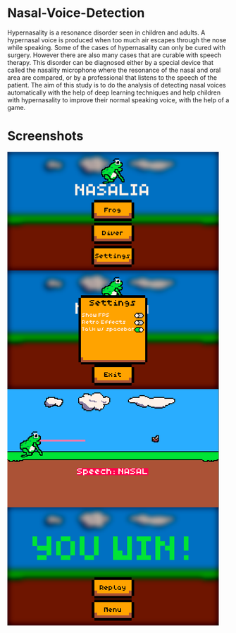 # Nasal-Voice-Detection
Hypernasality is a resonance disorder seen in children and adults. A hypernasal
voice is produced when too much air escapes through the nose while speaking. Some
of the cases of hypernasality can only be cured with surgery. However there are also
many cases that are curable with speech therapy. This disorder can be diagnosed either
by a special device that called the nasality microphone where the resonance of the nasal
and oral area are compared, or by a professional that listens to the speech of the patient.
The aim of this study is to do the analysis of detecting nasal voices automatically with
the help of deep learning techniques and help children with hypernasality to improve
their normal speaking voice, with the help of a game.

# Screenshots
<a href="Main Menu"><img src="https://github.com/rahmetolmez/Nasal-Voice-Detection/blob/main/images/nasalia_main_menu.PNG" align="left" width="480" ></a>
<a href="Settings Menu"><img src="https://github.com/rahmetolmez/Nasal-Voice-Detection/blob/main/images/ss2.PNG" align="left" width="480" ></a>
<a href="Gameplay 1"><img src="https://github.com/rahmetolmez/Nasal-Voice-Detection/blob/main/images/ss4.PNG" align="left" width="480" ></a>
<a href="Gameplay 2"><img src="https://github.com/rahmetolmez/Nasal-Voice-Detection/blob/main/images/ss5.PNG" align="left" width="480" ></a>
